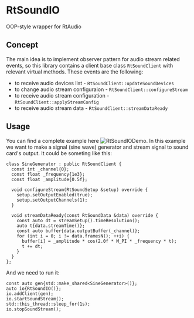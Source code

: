 # RtSoundIO
OOP-style wrapper for RtAudio

## Concept
The main idea is to implement observer pattern for audio stream related events, so this library contains a client base class `RtSoundClient` with relevant virtual methods. These events are the following:
- to receive audio devices list - `RtSoundClient::updateSoundDevices`
- to change audio stream configuraion - `RtSoundClient::configureStream`
- to receive audio stream configuration - `RtSoundClient::applyStreamConfig`
- to receive audio stream data - `RtSoundClient::streamDataReady`

## Usage
You can find a complete example here  ![RtSoundIODemo](https://github.com/gorbatschow/RtSoundIO).
In this example we want to make a signal (sine wave) generator and stream signal to sound card's output.
It could be someting like this:

```
class SineGenerator : public RtSoundClient {
  const int _channel{0};
  const float _frequency{1e3};
  const float _amplitude{0.5f};

  void configureStream(RtSoundSetup &setup) override {
    setup.setOutputEnabled(true);
    setup.setOutputChannels(1);
  }

  void streamDataReady(const RtSoundData &data) override {
    const auto dt = streamSetup().timeResolution();
    auto t{data.streamTime()};
    const auto buffer{data.outputBuffer(_channel)};
    for (int i = 0; i != data.framesN(); ++i) {
      buffer[i] = _amplitude * cos(2.0f * M_PI * _frequency * t);
      t += dt;
    }
  }
};
```
And we need to run it:
```
const auto gen{std::make_shared<SineGenerator>()};
auto io{RtSoundIO()};
io.addClient(gen);
io.startSoundStream();
std::this_thread::sleep_for(1s);
io.stopSoundStream();
```



